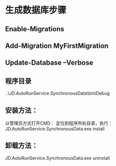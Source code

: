 ﻿# 生成数据库步骤

## Enable-Migrations
## Add-Migration MyFirstMigration
## Update-Database –Verbose


## 程序目录
 ..\JD.AutoRunService.SynchronousData\bin\Debug

## 安装方法：
以管理员方式打开CMD：
定位到程序所处目录，执行：
JD.AutoRunService.SynchronousData.exe install

## 卸载方法：
JD.AutoRunService.SynchronousData.exe uninstall


